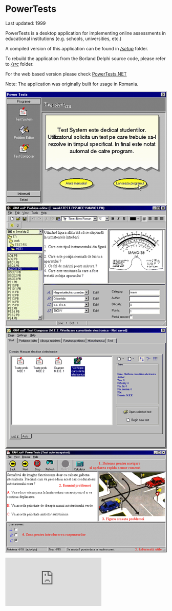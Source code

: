 PowerTests
==========

Last updated: 1999

PowerTests is a desktop application for implementing online assessments in educational institutions (e.g. schools, universities, etc.)

A compiled version of this application can be found in [*/setup*](setup/) folder.

To rebuild the application from the Borland Delphi source code, please refer to [*/src*](src/) folder.

For the web based version please check [PowerTests.NET](http://github.com/mveteanu/PowerTests.NET)

Note: The application was originally built for usage in Romania.

![](img/CPL2.png)
![](img/PE1.png)
![](img/TE1.png)
![](img/TS2.png)

![Analytics](https://ga-beacon.appspot.com/UA-2402433-7/beacon.en.html)
